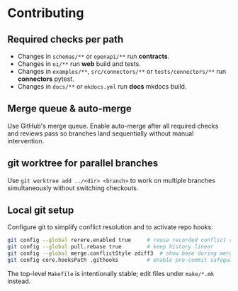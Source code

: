 # Contributing

## Required checks per path
- Changes in `schemas/**` or `openapi/**` run **contracts**.
- Changes in `ui/**` run **web** build and tests.
- Changes in `examples/**`, `src/connectors/**` or `tests/connectors/**` run **connectors** pytest.
- Changes in `docs/**` or `mkdocs.yml` run **docs** mkdocs build.

## Merge queue & auto-merge
Use GitHub's merge queue. Enable auto-merge after all required checks and reviews pass so branches land sequentially without manual intervention.

## git worktree for parallel branches
Use `git worktree add ../<dir> <branch>` to work on multiple branches simultaneously without switching checkouts.

## Local git setup
Configure git to simplify conflict resolution and to activate repo hooks:

```sh
git config --global rerere.enabled true     # reuse recorded conflict resolutions
git config --global pull.rebase true        # keep history linear
git config --global merge.conflictStyle zdiff3  # show base during merges
git config core.hooksPath .githooks         # enable pre-commit safeguards
```

The top-level `Makefile` is intentionally stable; edit files under `make/*.mk` instead.
